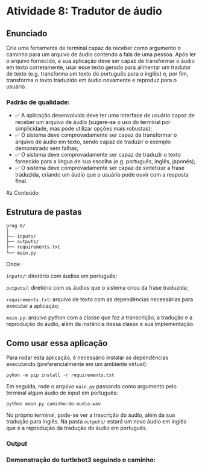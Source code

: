 # Atividade 8: Tradutor de áudio

## Enunciado

Crie uma ferramenta de terminal capaz de receber como argumento o caminho para um arquivo de áudio contendo a fala de uma pessoa. Após ler o arquivo fornecido, a sua aplicação deve ser capaz de transformar o áudio em texto corretamente, usar esse texto gerado para alimentar um tradutor de texto (e.g. transforma um texto do português para o inglês) e, por fim, transforma o texto traduzido em áudio novamente e reproduz para o usuário.

### Padrão de qualidade:

- ✅ A aplicação desenvolvida deve ter uma interface de usuário capaz de receber um arquivo de áudio (sugere-se o uso do terminal por simplicidade, mas pode utilizar opções mais robustas);
- ✅ O sistema deve comprovadamente ser capaz de transformar o arquivo de áudio em texto, sendo capaz de traduzir o exemplo demonstrado sem falhas;
- ✅ O sistema deve comprovadamente ser capaz de traduzir o texto fornecido para a língua de sua escolha (e.g. português, inglês, japonês);
- ✅ O sistema deve comprovadamente ser capaz de sintetizar a frase traduzida, criando um áudio que o usuário pode ouvir com a resposta final.

#z Conteúdo

## Estrutura de pastas
<pre><code>prog-8/
│
├── inputs/
├── outputs/
├── requirements.txt
└── main.py</code> </pre>
Onde:

```inputs/```: diretório com áudios em português;

```outputs/```: diretório com os áudios que o sistema criou da frase traduzida;

```requirements.txt```: arquivo de texto com as dependências necessárias para executar a aplicação;

```main.py```: arquivo python com a classe que faz a transcrição, a tradução e a reprodução do áudio, além da instância dessa classe e sua implementação.

## Como usar essa aplicação

Para rodar esta aplicação, é necessário instalar as dependências executando (preferencialmente em um ambiente virtual):

<pre><code>pyhon -m pip install -r requirements.txt</code></pre>

Em seguida, rode o arquivo ```main.py``` passando como argumento pelo terminal algum áudio de input em português:

<pre><code>python main.py caminho-do-audio.wav</code></pre>

No próprio terminal, pode-se ver a trascrição do áudio, além da sua tradução para inglês. Na pasta ```outputs/``` estará um novo áudio em inglês que é a reprodução da tradução do áudio em português.

### Output


### Demonstração do turtlebot3 seguindo o caminho:


